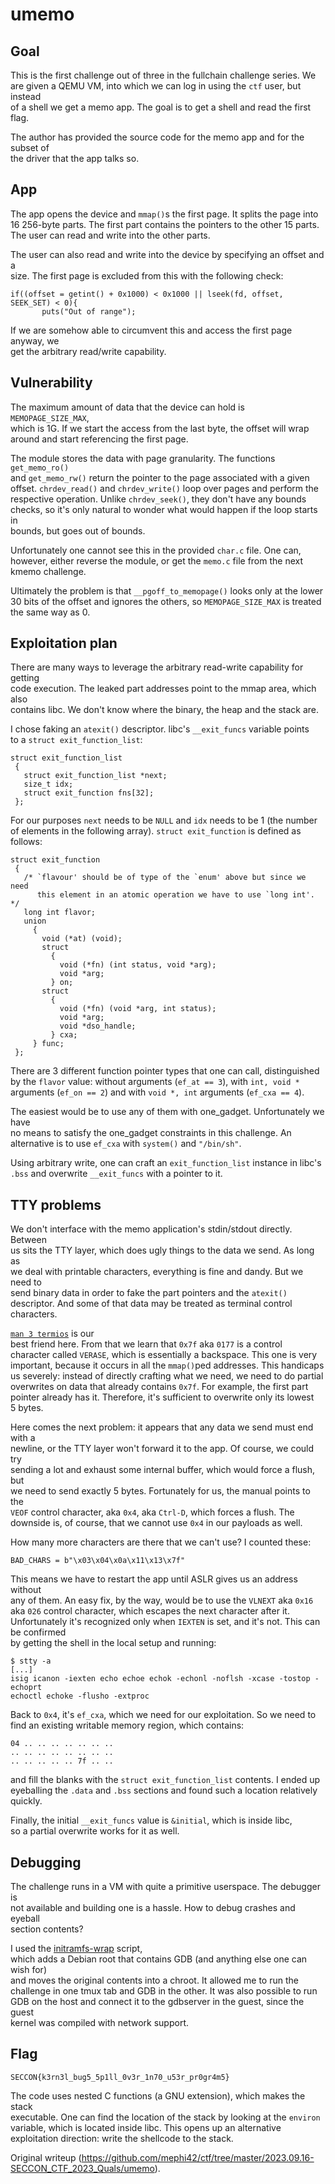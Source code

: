 # umemo

## Goal

This is the first challenge out of three in the fullchain challenge series. We  
are given a QEMU VM, into which we can log in using the `ctf` user, but
instead  
of a shell we get a memo app. The goal is to get a shell and read the first  
flag.

The author has provided the source code for the memo app and for the subset of  
the driver that the app talks so.

## App

The app opens the device and `mmap()`s the first page. It splits the page into  
16 256-byte parts. The first part contains the pointers to the other 15 parts.  
The user can read and write into the other parts.

The user can also read and write into the device by specifying an offset and a  
size. The first page is excluded from this with the following check:

```  
if((offset = getint() + 0x1000) < 0x1000 || lseek(fd, offset, SEEK_SET) < 0){  
       puts("Out of range");  
```

If we are somehow able to circumvent this and access the first page anyway, we  
get the arbitrary read/write capability.

## Vulnerability

The maximum amount of data that the device can hold is `MEMOPAGE_SIZE_MAX`,  
which is 1G. If we start the access from the last byte, the offset will wrap  
around and start referencing the first page.

The module stores the data with page granularity. The functions
`get_memo_ro()`  
and `get_memo_rw()` return the pointer to the page associated with a given  
offset. `chrdev_read()` and `chrdev_write()` loop over pages and perform the  
respective operation. Unlike `chrdev_seek()`, they don't have any bounds  
checks, so it's only natural to wonder what would happen if the loop starts in  
bounds, but goes out of bounds.

Unfortunately one cannot see this in the provided `char.c` file. One can,  
however, either reverse the module, or get the `memo.c` file from the next  
kmemo challenge.

Ultimately the problem is that `__pgoff_to_memopage()` looks only at the lower  
30 bits of the offset and ignores the others, so `MEMOPAGE_SIZE_MAX` is
treated  
the same way as 0.

## Exploitation plan

There are many ways to leverage the arbitrary read-write capability for
getting  
code execution. The leaked part addresses point to the mmap area, which also  
contains libc. We don't know where the binary, the heap and the stack are.

I chose faking an `atexit()` descriptor. libc's `__exit_funcs` variable points  
to a `struct exit_function_list`:

```  
struct exit_function_list  
 {  
   struct exit_function_list *next;  
   size_t idx;  
   struct exit_function fns[32];  
 };  
```

For our purposes `next` needs to be `NULL` and `idx` needs to be 1 (the number  
of elements in the following array). `struct exit_function` is defined as  
follows:

```  
struct exit_function  
 {  
   /* `flavour' should be of type of the `enum' above but since we need  
      this element in an atomic operation we have to use `long int'.  */  
   long int flavor;  
   union  
     {  
       void (*at) (void);  
       struct  
         {  
           void (*fn) (int status, void *arg);  
           void *arg;  
         } on;  
       struct  
         {  
           void (*fn) (void *arg, int status);  
           void *arg;  
           void *dso_handle;  
         } cxa;  
     } func;  
 };  
```

There are 3 different function pointer types that one can call, distinguished  
by the `flavor` value: without arguments (`ef_at == 3`), with `int, void *`  
arguments (`ef_on == 2`) and with `void *, int` arguments (`ef_cxa == 4`).

The easiest would be to use any of them with one_gadget. Unfortunately we have  
no means to satisfy the one_gadget constraints in this challenge. An  
alternative is to use `ef_cxa` with `system()` and `"/bin/sh"`.

Using arbitrary write, one can craft an `exit_function_list` instance in
libc's  
`.bss` and overwrite `__exit_funcs` with a pointer to it.

## TTY problems

We don't interface with the memo application's stdin/stdout directly. Between  
us sits the TTY layer, which does ugly things to the data we send. As long as  
we deal with printable characters, everything is fine and dandy. But we need
to  
send binary data in order to fake the part pointers and the `atexit()`  
descriptor. And some of that data may be treated as terminal control  
characters.

[`man 3 termios`](https://man7.org/linux/man-pages/man3/termios.3.html) is our  
best friend here. From that we learn that `0x7f` aka `0177` is a control  
character called `VERASE`, which is essentially a backspace. This one is very  
important, because it occurs in all the `mmap()`ped addresses. This handicaps  
us severely: instead of directly crafting what we need, we need to do partial  
overwrites on data that already contains `0x7f`. For example, the first part  
pointer already has it. Therefore, it's sufficient to overwrite only its
lowest  
5 bytes.

Here comes the next problem: it appears that any data we send must end with a  
newline, or the TTY layer won't forward it to the app. Of course, we could try  
sending a lot and exhaust some internal buffer, which would force a flush, but  
we need to send exactly 5 bytes. Fortunately for us, the manual points to the  
`VEOF` control character, aka `0x4`, aka `Ctrl-D`, which forces a flush. The  
downside is, of course, that we cannot use `0x4` in our payloads as well.

How many more characters are there that we can't use? I counted these:

```  
BAD_CHARS = b"\x03\x04\x0a\x11\x13\x7f"  
```

This means we have to restart the app until ASLR gives us an address without  
any of them. An easy fix, by the way, would be to use the `VLNEXT` aka `0x16`  
aka `026` control character, which escapes the next character after it.  
Unfortunately it's recognized only when `IEXTEN` is set, and it's not. This
can be confirmed  
by getting the shell in the local setup and running:

```  
$ stty -a  
[...]  
isig icanon -iexten echo echoe echok -echonl -noflsh -xcase -tostop -echoprt  
echoctl echoke -flusho -extproc  
```

Back to `0x4`, it's `ef_cxa`, which we need for our exploitation. So we need
to  
find an existing writable memory region, which contains:

```  
04 .. .. .. .. .. .. ..  
.. .. .. .. .. .. .. ..  
.. .. .. .. .. 7f .. ..  
```

and fill the blanks with the `struct exit_function_list` contents. I ended up  
eyeballing the `.data` and `.bss` sections and found such a location
relatively  
quickly.

Finally, the initial `__exit_funcs` value is `&initial`, which is inside libc,  
so a partial overwrite works for it as well.

## Debugging

The challenge runs in a VM with quite a primitive userspace. The debugger is  
not available and building one is a hassle. How to debug crashes and eyeball  
section contents?

I used the [initramfs-wrap](https://github.com/mephi42/initramfs-wrap/)
script,  
which adds a Debian root that contains GDB (and anything else one can wish
for)  
and moves the original contents into a chroot. It allowed me to run the  
challenge in one tmux tab and GDB in the other. It was also possible to run  
GDB on the host and connect it to the gdbserver in the guest, since the guest  
kernel was compiled with network support.

## Flag

`SECCON{k3rn3l_bug5_5p1ll_0v3r_1n70_u53r_pr0gr4m5}`

The code uses nested C functions (a GNU extension), which makes the stack  
executable. One can find the location of the stack by looking at the `environ`  
variable, which is located inside libc. This opens up an alternative  
exploitation direction: write the shellcode to the stack.  

Original writeup
(https://github.com/mephi42/ctf/tree/master/2023.09.16-SECCON_CTF_2023_Quals/umemo).